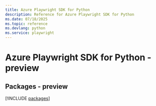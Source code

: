 ```yaml
---
title: Azure Playwright SDK for Python
description: Reference for Azure Playwright SDK for Python
ms.date: 07/18/2025
ms.topic: reference
ms.devlang: python
ms.service: playwright
---
```

# Azure Playwright SDK for Python - preview
## Packages - preview
[!INCLUDE [packages](playwright-index.md)]